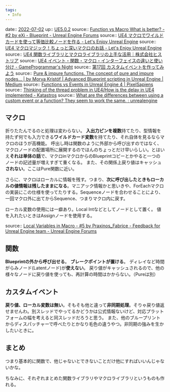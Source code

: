 ```yaml
---
tags:
 - Info
---
```


date:: [2022-07-02](Daily_Note/2022-07-02.md)
up:: [UE5.0.2](../Bar/App/UE5.0.2.md)
source:: [Function vs Macro What is better? - #2 by eXi - Blueprint - Unreal Engine Forums](https://forums.unrealengine.com/t/function-vs-macro-what-is-better/39824/2)
source:: [UE4 マクロでワイルドカードを使って等価比較ノードを作る - Let's Enjoy Unreal Engine](https://unrealengine.hatenablog.com/entry/2021/01/24/200000)
source:: [UE4 マクロマジック！ちょっと深いマクロのお話 - Let's Enjoy Unreal Engine](https://unrealengine.hatenablog.com/entry/2015/12/01/000000)
source:: [UE4 関数ライブラリとマクロライブラリの上手な活用｜株式会社ヒストリア](https://historia.co.jp/archives/6411/)
source:: [UE4 イベント・関数・マクロ・インターフェイスの違いと使い分け - GameProgrammar's Night](https://katze.hatenablog.jp/entry/2016/12/18/000000)
source:: [第17回 カスタムイベントを作ってみよう](http://manabibeya.com/getstarted/gs17/)
source:: [Pure & impure functions. The concept of pure and impure nodes… | by Morva Kristóf | Advanced Blueprint scripting in Unreal Engine | Medium](https://medium.com/advanced-blueprint-scripting-in-unreal-engine/pure-impure-functions-516367cff14f)
source:: [Functions vs Events in Unreal Engine 4 | PixelSapiens](https://pixelsapiens.com/functions-vs-events-in-unreal-engine-4/)
source:: [Thinking of the thread problem in UE4/How is the delay in UE4 implemented - Katastros](https://blog.katastros.com/a?ID=00850-6d0ca30e-cfd1-44b1-8c2c-79be30e2a602)
source:: [What are the differences between using a custom event or a function? They seem to work the same. : unrealengine](https://www.reddit.com/r/unrealengine/comments/o0dfsr/what_are_the_differences_between_using_a_custom/)

## マクロ
折りたたんでるのと処理は変わらない。
**入出力ピンを複数**持てたり、型情報を持たず何でも入力できる**ワイルドカード変数**を持てたり、それ自体を見るならマクロのほうが高機能。
呼出し時は関数のように外部から呼び出すのではなく、マクロノードの配置場所に展開するのでほんのちょっとだけ早いらしい。とはいえ**それは単体の話**で、マクロinマクロからのBlueprintコピーとかやると一つのノードの記述量が増えすぎて重くなる。
また、その関係上戻り値はキャッシュ**されない**。ここはPure関数に近い。

さらに、マクロはローカルに情報を残す。つまり、**次に呼び出したときもローカルの値情報は残したままになる**。マニアック情報かと思いきや、ForEachマクロの実装にこの仕様を使ってたりする。Sequenceノードを合わせることにより、一回マクロ外に出てからSequence、つまりマクロ内に戻す。

ローカル変数の使用には一癖あり。Local Intなどとしてノードとして置く。
値を入れたいときはAssignノードを使用する。

source:: [Local Variables in Macro - #5 by Praxinos_Fabrice - Feedback for Unreal Engine team - Unreal Engine Forums](https://forums.unrealengine.com/t/local-variables-in-macro/2283/5)

## 関数
**Blueprintの外から呼び出せる**。
**ブレークポイントが置ける**。
ディレイなど時間がらみノード(Latentノード)が**使えない**。
戻り値がキャッシュされるので、他の様々なノードに戻り値を使っても、再計算の時間はかからない。（Pureは別）

## カスタムイベント
**戻り値、ローカル変数は無い**。そもそも他と違って**非同期処理**。そりゃ戻り値返せませんわ。別スレッドでやってるかどうかは公式情報ないけど、対応プラットフォームの幅を考えると同スレッドだろうと思う。
また、他のブループリントからディスパッチャーで呼べたりとかなり毛色の違うやつ。非同期の強みを生かしたいときに。


## まとめ
つまり基本的に関数で、他じゃないとできないことだけ他にすればいいんじゃないかな。

ちなみに、それぞれまとめた関数ライブラリやマクロライブラリというものも作れる。





